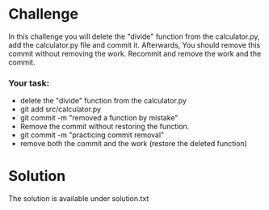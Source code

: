 # Challenge
In this challenge you will delete the "divide" function from the calculator.py, add the calculator.py file and commit it.
Afterwards, You should remove this commit without removing the work.
Recommit and remove the work and the commit.

### Your task:
- delete the "divide" function from the calculator.py
- git add src/calculator.py
- git commit -m "removed a function by mistake"
- Remove the commit without restoring the function.
- git commit -m "practicing commit removal"
- remove both the commit and the work (restore the deleted function)

# Solution 
The solution is available under solution.txt

